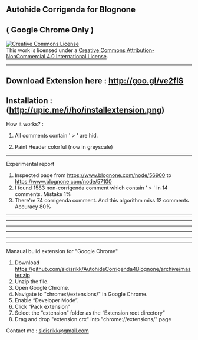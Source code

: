 Autohide Corrigenda for Blognone 
-
 ( Google Chrome Only ) 
----------------------------------------------------------------------------

<a rel="license" href="http://creativecommons.org/licenses/by-nc/4.0/"><img alt="Creative Commons License" style="border-width:0" src="http://i.creativecommons.org/l/by-nc/4.0/88x31.png" /></a><br />This work is licensed under a <a rel="license" href="http://creativecommons.org/licenses/by-nc/4.0/">Creative Commons Attribution-NonCommercial 4.0 International License</a>.

----------------------------------------------------------------------------

Download Extension here :  http://goo.gl/ve2flS
----------------------------------------------------------------------------

Installation : (http://upic.me/i/ho/installextension.png)
----------------------------------------------------------------------------

How it works? :  

1. All comments contain ' > ' are hid. 

2. Paint Header colorful (now in greyscale)

----------------------------------------------------------------------------

Experimental report  

1. Inspected page from https://www.blognone.com/node/56900 to https://www.blognone.com/node/57100
2. I found 1583 non-corrigenda comment which contain ' > ' in 14 comments.
      Mistake  1%
3. There're 74 corrigenda comment. And this algorithm miss 12 comments 
      Accuracy 80%

----------------------------------------------------------------------------
----------------------------------------------------------------------------
----------------------------------------------------------------------------
----------------------------------------------------------------------------
----------------------------------------------------------------------------
----------------------------------------------------------------------------

Manaual build extension  for "Google Chrome"

1. Download https://github.com/sidisrikk/AutohideCorrigenda4Blognone/archive/master.zip
2. Unzip the file.
3. Open Google Chrome.
4. Navigate to "chrome://extensions/" in Google Chrome. 
5. Enable “Developer Mode”.
6. Click “Pack extension” 
7. Select the “extension” folder as the “Extension root directory”
8. Drag and drop "extension.crx" into "chrome://extensions/" page



Contact me : sidisrikk@gmail.com
